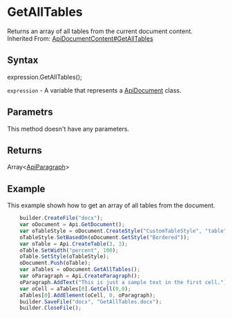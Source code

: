 # GetAllTables

Returns an array of all tables from the current document content.<br>Inherited From: [ApiDocumentContent#GetAllTables](../../ApiDocumentContent/Methods/GetAllTables.md)

## Syntax

expression.GetAllTables();

`expression` - A variable that represents a [ApiDocument](../ApiDocument.md) class.

## Parametrs

This method doesn't have any parameters.

## Returns

Array<[ApiParagraph](../../ApiParagraph/ApiParagraph.md)>

## Example

This example showh how to get an array of all tables from the document.

```javascript
	builder.CreateFile("docx");
	var oDocument = Api.GetDocument();
	var oTableStyle = oDocument.CreateStyle("CustomTableStyle", "table");
	oTableStyle.SetBasedOn(oDocument.GetStyle("Bordered"));
	var oTable = Api.CreateTable(3, 3);
	oTable.SetWidth("percent", 100);
	oTable.SetStyle(oTableStyle);
	oDocument.Push(oTable);
	var aTables = oDocument.GetAllTables();
	var oParagraph = Api.CreateParagraph();
	oParagraph.AddText("This is just a sample text in the first cell.");
	var oCell = aTables[0].GetCell(0,0);
	aTables[0].AddElement(oCell, 0, oParagraph);
	builder.SaveFile("docx", "GetAllTables.docx");
	builder.CloseFile();
```